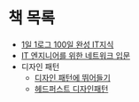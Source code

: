 # 책 목록
- [1일 1로그 100일 완성 IT지식](1일%201로그%20100일%20완성%20IT지식/README.md)
- [IT 엔지니어를 위한 네트워크 입문](IT%20엔지니어를%20위한%20네트워크%20입문/README.md)
- 디자인 패턴
    - [디자인 패턴에 뛰어들기](디자인%20패턴에%20뛰어들기/README.md)
    - [헤드퍼스트 디자인패턴](헤드퍼스트%20디자인패턴/README.md)
